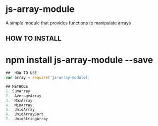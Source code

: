 # js-array-module
A simple module that provides functions to manipulate arrays

## HOW TO INSTALL
# npm install js-array-module --save

```javascript
##  HOW TO USE
var array = require('js-array-module);

## METHODS
1. SumArray
2.  AverageArray
3.  MaxArray
4.  MinArray
5.  UniqArray
6.  UniqArraySort
7.  UniqStringArray
